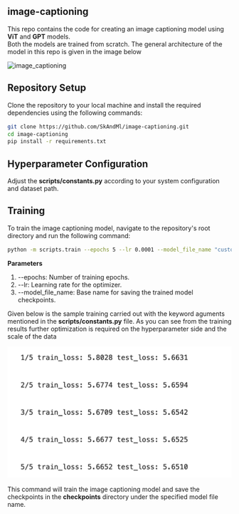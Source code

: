 ## image-captioning

This repo contains the code for creating an image captioning model using **ViT** and **GPT** models. <br>
Both the models are trained from scratch. The general architecture of the model in this repo is given in the image below


<img src="https://github.com/SkAndMl/image-captioning/assets/86184014/4e9f8531-728b-48c6-8f3c-93970c0837df" width="600" alt="image_captioning">

## Repository Setup

Clone the repository to your local machine and install the required dependencies using the following commands:

```bash
git clone https://github.com/SkAndMl/image-captioning.git
cd image-captioning
pip install -r requirements.txt
```

## Hyperparameter Configuration
Adjust the **scripts/constants.py** according to your system configuration and dataset path.

## Training
To train the image captioning model, navigate to the repository's root directory and run the following command:
```bash
python -m scripts.train --epochs 5 --lr 0.0001 --model_file_name "custom_caption_model"
```
**Parameters**
1. --epochs: Number of training epochs.
2. --lr: Learning rate for the optimizer.
3. --model_file_name: Base name for saving the trained model checkpoints.

Given below is the sample training carried out with the keyword aguments mentioned in the **scripts/constants.py** file. As you can see from the training results further optimization is required on the hyperparameter side and the scale of the data

<img src="assets/train_5.png" width="600" alt="training result for 5 epochs">

This command will train the image captioning model and save the checkpoints in the **checkpoints** directory under the specified model file name.